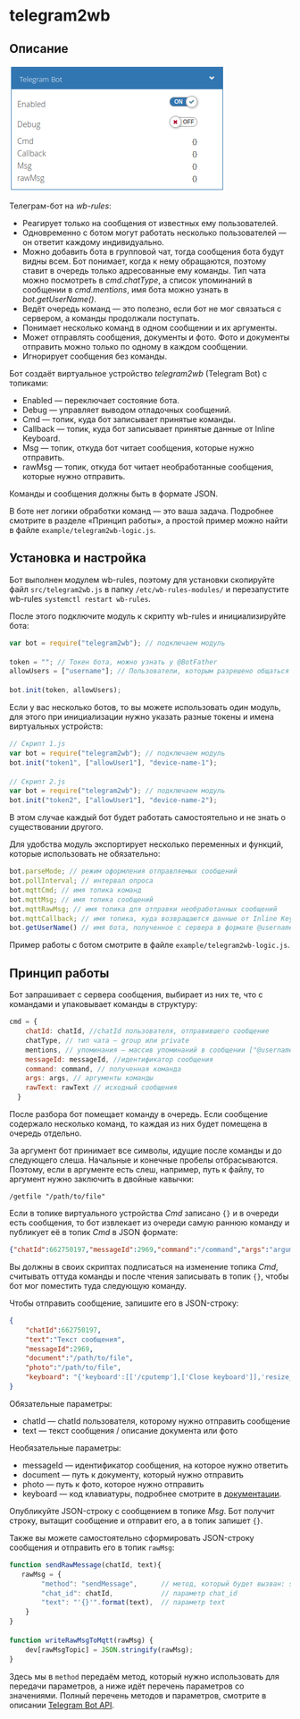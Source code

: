 # telegram2wb
## Описание

![virtual-device](./doc/virtual-device.png)

Телеграм-бот на *wb-rules*:

- Реагирует только на сообщения от известных ему пользователей.
- Одновременно с ботом могут работать несколько пользователей — он ответит каждому индивидуально.
- Можно добавить бота в групповой чат, тогда сообщения бота будут видны всем. Бот понимает, когда к нему обращаются, поэтому ставит в очередь только адресованные ему команды. Тип чата можно посмотреть в *cmd.chatType*, а список упоминаний в сообщении в *cmd.mentions*, имя бота можно узнать в *bot.getUserName()*.
- Ведёт очередь команд — это полезно, если бот не мог связаться с сервером, а команды продолжали поступать.
- Понимает несколько команд в одном сообщении и их аргументы.
- Может отправлять сообщения, документы и фото. Фото и документы отправить можно только по одному в каждом сообщении.
- Игнорирует сообщения без команды.

Бот создаёт виртуальное устройство *telegram2wb* (Telegram Bot) с топиками:

- Enabled — переключает состояние бота.
- Debug — управляет выводом отладочных сообщений.
- Cmd — топик, куда бот записывает принятые команды.
- Callback — топик, куда бот записывает принятые данные от Inline Keyboard.
- Msg — топик, откуда бот читает сообщения, которые нужно отправить.
- rawMsg — топик, откуда бот читает необработанные сообщения, которые нужно отправить.

Команды и сообщения должны быть в формате JSON.

В боте нет логики обработки команд — это ваша задача. Подробнее смотрите в разделе «Принцип работы», а простой пример можно найти в файле `example/telegram2wb-logic.js`.

## Установка и настройка

Бот выполнен модулем wb-rules, поэтому для установки скопируйте файл `src/telegram2wb.js` в папку `/etc/wb-rules-modules/` и перезапустите wb-rules `systemctl restart wb-rules`.

После этого подключите модуль к скрипту wb-rules и инициализируйте бота:

```javascript
var bot = require("telegram2wb"); // подключаем модуль

token = ""; // Токен бота, можно узнать у @BotFather 
allowUsers = ["username"]; // Пользователи, которым разрешено общаться с ботом. Можно указать несколько: ["user1", "user2", …]

bot.init(token, allowUsers);
```

Если у вас несколько ботов, то вы можете использовать один модуль, для этого при инициализации нужно указать разные токены и имена виртуальных устройств:

```javascript
// Скрипт 1.js
var bot = require("telegram2wb"); // подключаем модуль
bot.init("token1", ["allowUser1"], "device-name-1");

// Скрипт 2.js
var bot = require("telegram2wb"); // подключаем модуль
bot.init("token2", ["allowUser1"], "device-name-2");
```

В этом случае каждый бот будет работать самостоятельно и не знать о существовании другого.

Для удобства модуль экспортирует несколько переменных и функций, которые использовать не обязательно:

```javascript
bot.parseMode; // режим оформления отправляемых сообщений
bot.pollInterval; // интервал опроса
bot.mqttCmd; // имя топика команд
bot.mqttMsg; // имя топика сообщений
bot.mqttRawMsg; // имя топика для отправки необработанных сообщений
bot.mqttCallback; // имя топика, куда возвращаются данные от Inline Keyboard
bot.getUserName() // имя бота, полученное с сервера в формате @username
```

Пример работы с ботом смотрите в файле `example/telegram2wb-logic.js`.

## Принцип работы

Бот запрашивает с сервера сообщения, выбирает из них те, что с командами и упаковывает команды в структуру:
```javascript
cmd = {
    chatId: chatId, //chatId пользователя, отправившего сообщение
    chatType, // тип чата — group или private
    mentions, // упоминания — массив упоминаний в сообщении ["@username1", "@username2"]
    messageId: messageId, //идентификатор сообщения
    command: command, // полученная команда
    args: args, // аргументы команды
    rawText: rawText // исходный сообщения
  }
```

После разбора бот помещает команду в очередь. Если сообщение содержало несколько команд, то каждая из них будет помещена в очередь отдельно.

За аргумент бот принимает все символы, идущие после команды и до следующего слеша. Начальные и конечные пробелы отбрасываются. Поэтому, если в аргументе есть слеш, например, путь к файлу, то аргумент нужно заключить в двойные кавычки:

```
/getfile "/path/to/file"
```

Если в топике виртуального устройства *Cmd* записано `{}` и в очереди есть сообщения, то бот извлекает из очереди самую раннюю команду и публикует её в топик *Cmd* в JSON формате:

```JSON
{"chatId":662750197,"messageId":2969,"command":"/command","args":"argument"}
```

Вы должны в своих скриптах подписаться на изменение топика *Cmd*, считывать оттуда команды и после чтения записывать в топик `{}`, чтобы бот мог поместить туда следующую команду.

Чтобы отправить сообщение, запишите его в JSON-строку:

```json
{
    "chatId":662750197, 
    "text":"Текст сообщения", 
    "messageId":2969,
    "document":"/path/to/file",
    "photo":"/path/to/file",
    "keyboard": "{'keyboard':[['/cputemp'],['Close keyboard']],'resize_keyboard':true}"
}
```

Обязательные параметры:

- chatId — chatId пользователя, которому нужно отправить сообщение
- text —  текст сообщения / описание документа или фото

Необязательные параметры:

- messageId — идентификатор сообщения, на которое нужно ответить
- document —  путь к документу, который нужно отправить
- photo — путь к фото, которое нужно отправить
- keyboard — код клавиатуры, подробнее смотрите в [документации](https://core.telegram.org/bots/api#replykeyboardmarkup).

Опубликуйте JSON-строку с сообщением в топике *Msg*. Бот получит строку, вытащит сообщение и отправит его, а в топик запишет `{}`.

Также вы можете самостоятельно сформировать JSON-строку сообщения и отправить его в топик `rawMsg`:
```js
function sendRawMessage(chatId, text){
   rawMsg = {
        "method": "sendMessage",      // метод, который будет вызван: sendMessage, deleteMessage и т.п.
        "chat_id": chatId,            // параметр chat_id
        "text": "'{}'".format(text),  // параметр text
    }
}

function writeRawMsgToMqtt(rawMsg) {
    dev[rawMsgTopic] = JSON.stringify(rawMsg);
}    
```

Здесь мы в `method` передаём метод, который нужно использовать для передачи параметров, а ниже идёт перечень параметров со значениями. Полный перечень методов и параметров, смотрите в описании [Telegram Bot API](https://core.telegram.org/bots/api#available-methods).